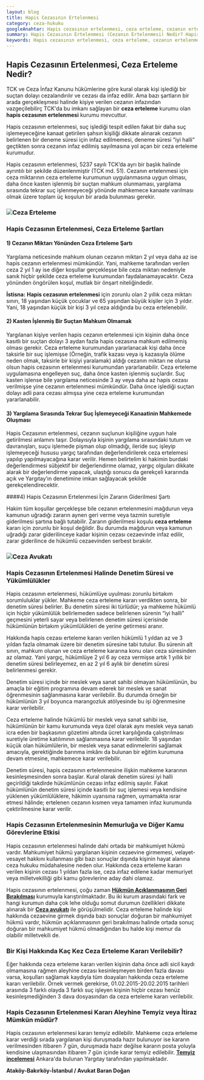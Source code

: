 ```yaml
---
layout: blog
title: Hapis Cezasının Ertelenmesi
category: ceza-hukuku
googleAnahtar: Hapis cezasının ertelenmesi, ceza erteleme, cezanın ertelenmesi, ceza erteleme kararı şartları, ceza avukatı, bakırköy avukat, ağır ceza avukatı, istanbul avukat
summary: Hapis Cezasının Ertelenmesi (Cezanın Ertelenmesi) Nedir? Hapis Cezasının Ertelenmesi Şartları, Ceza Erteleme ve Cezanın İnfazı, Hapis Cezasının Ertelenmesinin Memurluğa  ve Diğer Kamu Görevlerine Etkisi Açıklanmıştır.
keywords: Hapis cezasının ertelenmesi, ceza erteleme, cezanın ertelenmesi, erteleme kararı, ceza erteleme şartları, ceza avukatı, bakırköy avukat, istanbul avukat, ataköy avukat, ağır ceza avukatı
---
```




## Hapis Cezasının Ertelenmesi, Ceza Erteleme Nedir? 


TCK ve Ceza İnfaz Kanunu hükümlerine göre kural olarak kişi işlediği bir suçtan dolayı cezalandırılır ve cezası da infaz edilir. Ama bazı şartların bir arada gerçekleşmesi halinde kişiye verilen cezanın infazından vazgeçilebilirç TCK'da bu imkanı sağlayan bir **ceza erteleme** kurumu olan **hapis cezasının ertelenmesi** kurumu mevcuttur. 

Hapis cezasının ertelenmesi, suç işlediği tespit edilen fakat bir daha suç işlemeyeceğine kanaat getirilen şahsın kişiliği dikkate alınarak cezanın belirlenen bir deneme süresi için infaz edilmemesi, deneme süresi “iyi halli” geçtikten sonra cezanın infaz edilmiş sayılmasına yol açan bir ceza erteleme kurumudur. 

Hapis cezasının ertelenmesi, 5237 sayılı TCK’da ayrı bir başlık halinde ayrıntılı bir  şekilde düzenlenmiştir (TCK  md. 51). Cezanın ertelenmesi için ceza miktarının ceza erteleme kurumunun uygulanmasına uygun olması, daha önce kasten işlenmiş bir suçtan mahkum olunmaması, yargılama sırasında tekrar suç işlenmeyeceği yönünde mahkemece kanaate varılması olmak üzere toplam üç koşulun bir arada bulunması gerekir.


### ![Ceza Erteleme](https://camo.githubusercontent.com/75f8eb71d6933564198518970068df91c9eeb253/687474703a2f2f692e68697a6c69726573696d2e636f6d2f6f5a4c5941512e6a7067 "Hapis Cezasının Ertelenmesi")


### Hapis Cezasının Ertelenmesi, Ceza Erteleme Şartları


#### 1) Cezanın Miktarı Yönünden Ceza Erteleme Şartı


Yargılama neticesinde mahkum olunan cezanın miktarı 2 yıl veya daha az ise hapis cezanın ertelenmesi mümkündür. Yani, mahkeme tarafından verilen ceza 2 yıl 1 ay ise diğer koşullar gerçekleşse bile ceza miktarı nedeniyle sanık hiçbir şekilde ceza erteleme kurumundan faydalanamayacaktır. Ceza yönünden öngörülen koşul, mutlak bir önşart niteliğindedir.

**İstisna:** **Hapis cezasının ertelenmesi** için zorunlu olan 2 yıllık ceza miktarı sınırı, 18 yaşından küçük çocuklar ve 65 yaşından büyük kişiler için 3 yıldır. Yani, 18 yaşından küçük bir kişi 3 yıl ceza aldığında bu ceza ertelenebilir.

#### 2) Kasten İşlenmiş Bir Suçtan Mahkum Olmamak


Yargılanan kişiye verilen hapis cezanın ertelenmesi için kişinin daha önce kasıtlı bir suçtan dolayı 3 aydan fazla hapis cezasına mahkum edilmemiş olması gerekir. Ceza erteleme kurumundan yararlanacak kişi daha önce taksirle bir suç işlemişse (Örneğin, trafik kazası veya iş kazasıyla ölüme neden olmak, taksirle bir kişiyi yaralamak) aldığı cezanın miktarı ne olursa olsun hapis cezasının ertelenmesi kurumundan yararlanabilir. Ceza erteleme uygulamasına engelleyen suç, daha önce kasten işlenmiş suçlardır. Suç kasten işlense bile yargılama neticesinde 3 ay veya daha az hapis cezası verilmişse yine cezanın ertelenmesi mümkündür. Daha önce işlediği suçtan dolayı adli para cezası almışsa yine ceza erteleme kurumundan yararlanabilir.

#### 3) Yargılama Sırasında Tekrar Suç İşlemeyeceği Kanaatinin Mahkemede Oluşması


Hapis Cezasının ertelenmesi, cezanın suçlunun kişiliğine uygun hale getirilmesi anlamını taşır. Dolayısıyla kişinin yargılama sırasındaki tutum ve davranışları, suçu işlemede pişman olup olmadığı, ileride suç işleyip işlemeyeceği hususu yargıç tarafından değerlendirilerek ceza ertelemesi yapılıp yapılmayacağına karar verilir. Hemen belirtelim ki hakimin burdaki değerlendirmesi sübjektif bir değerlendirme olamaz, yargıç olguları dikkate alarak bir değerlendirme yapacak, ulaştığı sonucu da gerekçeli kararında açık ve  Yargıtay’ın denetimine imkan sağlayacak şekilde gerekçelendirecektir.

####4) Hapis Cezasının Ertelenmesi İçin Zararın Giderilmesi Şartı


Hakim tüm koşullar gerçekleşse bile cezanın ertelenmesini mağdurun veya kamunun uğradığı zararın aynen geri verme veya tazmin suretiyle giderilmesi şartına bağlı tutabilir. Zararın giderilmesi koşulu **ceza erteleme** kararı için zorunlu bir koşul değildir. Bu durumda mağdurun veya kamunun uğradığı zarar giderilinceye kadar kişinin cezası cezaevinde infaz edilir, zarar giderilince de hükümlü cezaevinden serbest bırakılır.


### ![Ceza Avukatı](https://camo.githubusercontent.com/039c168ab63224101bccdfd2095f2748df793de3/687474703a2f2f692e68697a6c69726573696d2e636f6d2f34386b7a5a4a2e6a7067 "Ceza Avukatı")


### Hapis Cezasının Ertelenmesi Halinde Denetim Süresi ve Yükümlülükler


Hapis cezasının ertelenmesi, hükümlüye uyulması zorunlu birtakım sorumluluklar yükler. Mahkeme ceza erteleme kararı verdikten sonra, bir denetim süresi belirler. Bu denetim süresi iki türlüdür; ya mahkeme hükümlü için hiçbir yükümlülük belirlemeden sadece belirlenen sürenin “iyi halli” geçmesini yeterli sayar veya belirlenen denetim süresi içerisinde hükümlünün birtakım yükümlülükleri de yerine getirmesi aranır. 

Hakkında hapis cezası erteleme kararı verilen hükümlü 1 yıldan az ve 3 yıldan fazla olmamak üzere bir denetim süresine tabi tutulur. Bu sürenin alt sınırı, mahkum olunan ve ceza erteleme kararına konu olan ceza süresinden az olamaz. Yani yargıç, hükümlüye 2 yıl 6 ay ceza vermişse artık 1 yıllık bir denetim süresi belirleyemez, en az 2 yıl 6 aylık bir denetim süresi belirlenmesi gerekir.

Denetim süresi içinde bir meslek veya sanat sahibi olmayan hükümlünün, bu amaçla bir eğitim programına devam ederek bir meslek ve sanat öğrenmesinin sağlanmasına karar verilebilir. Bu durumda örneğin bir hükümlünün 3 yıl boyunca marangozluk atölyesinde bu işi öğrenmesine karar verilebilir.

Ceza erteleme halinde hükümlü bir meslek veya sanat sahibi ise, hükümlünün bir kamu kurumunda veya özel olarak aynı meslek veya sanatı icra eden bir başkasının gözetimi altında ücret karşılığında çalıştırılması suretiyle üretime katılımının sağlanmasına karar verilebilir.
18 yaşından küçük olan hükümlülerin, bir meslek veya sanat edinmelerini sağlamak amacıyla, gerektiğinde barınma imkânı da bulunan bir eğitim kurumuna devam etmesine, mahkemece karar verilebilir.

Denetim süresi, hapis cezasının ertelenmesine ilişkin mahkeme kararının kesinleşmesinden sonra başlar. Kural olarak denetim süresi iyi halli geçirildiği takdirde hükümlünün cezası infaz edilmiş sayılır. Fakat hükümlünün denetim süresi içinde kasıtlı bir suç işlemesi veya kendisine yüklenen yükümlülüklere, hâkimin uyarısına rağmen, uymamakta ısrar etmesi hâlinde; ertelenen cezanın kısmen veya tamamen infaz kurumunda çektirilmesine karar verilir.



### Hapis Cezasının Ertelenmesinin Memurluğa ve Diğer Kamu Görevlerine Etkisi


Hapis cezasının ertelenmesi halinde dahi ortada bir mahkumiyet hükmü vardır. Mahkumiyet hükmü yargılanan kişinin cezaevine girmemesi, velayet-vesayet hakkını kullanması gibi bazı sonuçlar dışında kişinin hayat alanına ceza hukuku müdahalesine neden olur. Hakkında ceza erteleme kararı verilen kişinin cezası 1 yıldan fazla ise, ceza infaz edilene kadar memuriyet veya milletvekilliği gibi kamu görevlerine aday dahi olamaz.

Hapis cezasının ertelenmesi, çoğu zaman [**Hükmün Açıklanmasının Geri Bırakılması**](https://barandogan.av.tr/blog/ceza-hukuku/hukmun-aciklanmasinin-geri-birakilmasi.html) kurumuyla karıştırılmaktadır. Bu iki kurum arasındaki fark ve hangi kurumun daha çok lehe olduğu somut durumun özellikleri dikkate alınarak bir [**Ceza avukatı**](https://barandogan.av.tr/blog/ceza-hukuku/ceza-avukatinin-islevi.html) ile görüşülmelidir. Ceza erteleme halinde kişi hakkında cezaevine girmek dışında bazı sonuçlar doğuran bir mahkumiyet hükmü vardır, hükmün açıklanmasının geri bırakılması halinde ortada sonuç doğuran bir mahkumiyet hükmü olmadığından bu halde kişi memur da olabilir milletvekili de. 



### Bir Kişi Hakkında Kaç Kez Ceza Erteleme Kararı Verilebilir?


Eğer hakkında ceza erteleme kararı verilen kişinin daha önce adli sicil kaydı olmamasına rağmen aleyhine cezası kesinleşmeyen birden fazla davası varsa, koşulları sağlamak kaydıyla tüm doayaları hakkında ceza erteleme kararı verilebilir. Örnek vermek gerekirse, 01.02.2015-20.02.2015 tarihleri arasında 3 farklı olayda 3 farklı suç işleyen kişinin hiçbir cezası henüz kesinleşmediğinden 3 dava dosyasından da ceza erteleme kararı verilebilir.

### Hapis Cezasının Ertelenmesi Kararı Aleyhine Temyiz veya İtiraz Mümkün müdür?


Hapis cezasının ertelenmesi kararı temyiz edilebilir. Mahkeme ceza erteleme karar verdiği sırada yargılanan kişi duruşmada hazır bulunuyor ise kararın verilmesinden itibaren 7 gün, duruşmada hazır değilse kararın posta yoluyla kendisine ulaşmasından itibaren 7 gün içinde karar temyiz edilebilir. [**Temyiz incelemesi**](https://barandogan.av.tr/blog/ceza-hukuku/yargitay-temyiz-basvurusu.html) Ankara'da bulunan Yargıtay tarafından yapılmaktadır.



**Ataköy-Bakırköy-İstanbul / Avukat Baran Doğan**
